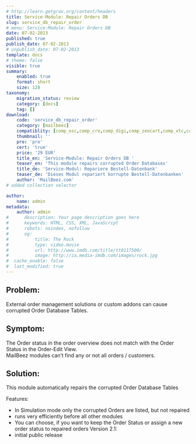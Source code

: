 ```yaml
---
# http://learn.getgrav.org/content/headers
title: Service-Module: Repair Orders DB
slug: service_db_repair_order
# menu: Service-Module: Repair Orders DB
date: 07-02-2013
published: true
publish_date: 07-02-2013
# unpublish_date: 07-02-2013
template: docs
# theme: false
visible: true
summary:
    enabled: true
    format: short
    size: 128
taxonomy:
    migration_status: review
    category: [docs]
    tag: []
download:
    code: 'service_db_repair_order'
    category: [mailbeez]
    compatiblity: [comp_osc,comp_cre,comp_digi,comp_zencart,comp_xtc,comp_gambio]
    thumbnail: ''
    pro: 'pro'
    cert: 'true'
    price: '29 EUR'
    title_en: 'Service-Module: Repair Orders DB '
    teaser_en: 'This module repairs corrupted Order Databases'
    title_de: 'Service-Modul: Repariere Bestell-Datenbank'
    teaser_de: 'Dieses Modul repariert korrupte Bestell-Datenbanken'
    author: 'MailBeez.com'
# added collection selector

author:
    name: admin
metadata:
    author: admin
#      description: Your page description goes here
#      keywords: HTML, CSS, XML, JavaScript
#      robots: noindex, nofollow
#      og:
#          title: The Rock
#          type: video.movie
#          url: http://www.imdb.com/title/tt0117500/
#          image: http://ia.media-imdb.com/images/rock.jpg
#  cache_enable: false
#  last_modified: true
---
```


## Problem:

External order management solutions or custom addons can cause corrupted Order Database Tables.

## Symptom:

The Order status in the order overview does not match with the Order Status in the Order-Edit View.  
 MailBeez modules can’t find any or not all orders / customers.

## Solution:

This module automatically repairs the corrupted Order Database Tables

Features:

- In Simulation mode only the corrupted Orders are listed, but not repaired
- runs very efficiently before all other modules
- You can choose, if you want to keep the Order Status or assign a new order status to repaired orders
Version 2.1:
- initial public release